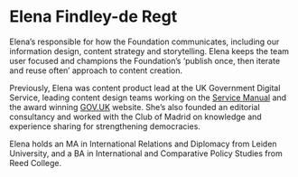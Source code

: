 
# Elena Findley-de Regt

Elena’s responsible for how the Foundation communicates, including our information design, content strategy and storytelling. Elena keeps the team user focused and champions the Foundation’s ‘publish once, then iterate and reuse often’ approach to content creation.

Previously, Elena was content product lead at the UK Government Digital Service, leading content design teams working on the [Service Manual](https://www.gov.uk/service-manual) and the award winning [GOV.UK](https://www.gov.uk/) website. She’s also founded an editorial consultancy and worked with the Club of Madrid on knowledge and experience sharing for strengthening democracies.

Elena holds an MA in International Relations and Diplomacy from Leiden University, and a BA in International and Comparative Policy Studies from Reed College. 
